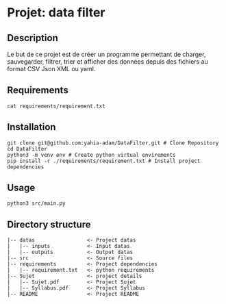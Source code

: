# Projet: data filter

## Description

Le but de ce projet est de créer un programme permettant de charger, sauvegarder, filtrer,
trier et afficher des données depuis des fichiers au format CSV Json XML ou yaml.

## Requirements

```
cat requirements/requirement.txt
```

## Installation


```
git clone git@github.com:yahia-adam/DataFilter.git # Clone Repository 
cd DataFilter
python3 -m venv env # Create python virtual envirements 
pip install -r ./requirements/requirement.txt # Install project dependencies
```

## Usage

```
python3 src/main.py
```

## Directory structure

```
|-- datas                 <- Project datas
|   |-- inputs            <- Input datas
|   |-- outputs           <- Output datas
|-- src                   <- Source files
|-- requirements          <- Project dependencies
|   |-- requirement.txt   <- python requirements
|-- Sujet                 <- project details
|   |-- Sujet.pdf         <- Project Sujet
|   |-- Syllabus.pdf      <- Project Syllabus
|-- README                <- Project README
```

